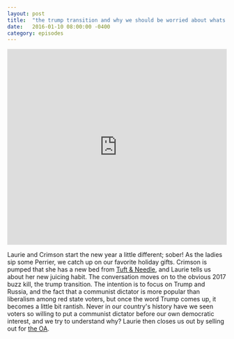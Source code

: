 ```yaml
---
layout: post
title:  "the trump transition and why we should be worried about whats to come in 2017"
date:   2016-01-10 08:00:00 -0400
category: episodes
---
```


<iframe width="100%" height="450" scrolling="no" frameborder="no" src="https://w.soundcloud.com/player/?url=https%3A//api.soundcloud.com/tracks/301572400&amp;auto_play=false&amp;hide_related=false&amp;show_comments=true&amp;show_user=true&amp;show_reposts=false&amp;visual=true"></iframe>

Laurie and Crimson start the new year a little different; sober! As the ladies sip some Perrier, we catch up on our favorite holiday gifts. Crimson is pumped that she has a new bed from [Tuft & Needle](https://www.tuftandneedle.com/), and Laurie tells us about her new juicing habit. The conversation moves on to the obvious 2017 buzz kill, the trump transition. The intention is to focus on Trump and Russia, and the fact that a communist dictator is more popular than liberalism among red state voters, but once the word Trump comes up, it becomes a little bit rantish. Never in our country's history have we seen voters so willing to put a communist dictator before our own democratic interest, and we try to understand why? Laurie then closes us out by selling out for [the OA](https://www.netflix.com/title/80044950).
